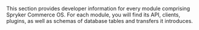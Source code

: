 This section provides developer information for every module comprising Spryker Commerce OS. For each module, you will find its API, clients, plugins, as well as schemas of database tables and transfers it introduces.